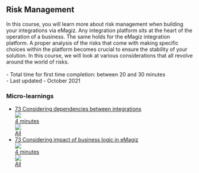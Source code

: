<div class="ez-academy">
	<div class="ez-academy__body">
		<main class="master">
	<h2 class="title">Risk Management</h2>
    <p>
      In this course, you will learn more about risk management when building your integrations via eMagiz. Any integration platform sits at the heart of the operation of a business. The same holds for the eMagiz integration platform. A proper analysis of the risks that come with making specific choices within the platform becomes crucial to ensure the stability of your solution. In this course, we will look at various considerations that all revolve around the world of risks.  
        </br></br>
        - Total time for first time completion: between 20 and 30 minutes
        </br>
        - Last updated - October 2021
    </p>
    <h3 class="title">Micro-learnings</h3>
    <ul class="strip-container">
        <li class="strip">
            <a href="../../docs/microlearning/intermediate-risk-management-considering-dependencies-between-integrations" class="strip__link">
            <label for="" class="strip__label">
                <span>73</span>
                Considering dependencies between integrations
            </label>
            <div class="strip__attribute">
                <img class="strip__attribute-icon strip__attribute-icon--duration" src="../../img/microlearning/academy_index/icon-duration32.svg"/>
                <div class="strip__attribute-label">4 minutes</div>
            </div>
            <div class="strip__attribute">
                <img class="strip__attribute-icon strip__attribute-icon--roles" src="../../img/microlearning/academy_index/icon-roles32.svg"/>
                <div class="strip__attribute-label">All</div>
            </div>
            </a>
        </li>
        <li class="strip">
            <a href="../../docs/microlearning/intermediate-risk-management-considering-impact-of-business-logic-in-emagiz" class="strip__link">
            <label for="" class="strip__label">
                <span>73</span>
                Considering impact of business logic in eMagiz
            </label>
            <div class="strip__attribute">
                <img class="strip__attribute-icon strip__attribute-icon--duration" src="../../img/microlearning/academy_index/icon-duration32.svg"/>
                <div class="strip__attribute-label">4 minutes</div>
            </div>
            <div class="strip__attribute">
                <img class="strip__attribute-icon strip__attribute-icon--roles" src="../../img/microlearning/academy_index/icon-roles32.svg"/>
                <div class="strip__attribute-label">All</div>
            </div>
            </a>
        </li>	
    </ul>
    </main>
    </div>
</div>